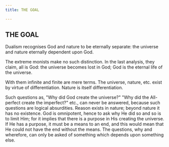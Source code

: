 ```yaml
---
title: THE GOAL

---
```





  

## THE GOAL

Dualism recognises God and nature to be eternally separate: the universe
and nature eternally dependent upon God.

The extreme monists make no such distinction. In the last analysis, they
claim, all is God: the universe becomes lost in God; God is the eternal
life of the universe.

With them infinite and finite are mere terms. The universe, nature, etc.
exist by virtue of differentiation. Nature is itself differentiation.

Such questions as, "Why did God create the universe?" "Why did the
All-perfect create the imperfect?" etc., can never be answered, because
such questions are logical absurdities. Reason exists in nature; beyond
nature it has no existence. God is omnipotent, hence to ask why He did
so and so is to limit Him; for it implies that there is a purpose in His
creating the universe. If He has a purpose, it must be a means to an
end, and this would mean that He could not have the end without the
means. The questions, why and wherefore, can only be asked of something
which depends upon something else.


